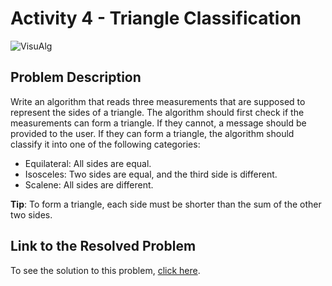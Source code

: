 # Activity 4 - Triangle Classification

![VisuAlg](https://img.shields.io/badge/VisuAlg-1575F9?style=for-the-badge&logoColor=white)

## Problem Description

Write an algorithm that reads three measurements that are supposed to represent the sides of a triangle. The algorithm should first check if the measurements can form a triangle. If they cannot, a message should be provided to the user. If they can form a triangle, the algorithm should classify it into one of the following categories:

- Equilateral: All sides are equal.
- Isosceles: Two sides are equal, and the third side is different.
- Scalene: All sides are different.

**Tip**: To form a triangle, each side must be shorter than the sum of the other two sides.

## Link to the Resolved Problem

To see the solution to this problem, [click here](/2020_2/CAP/Cycle2/Challenges/T4/T4.alg).